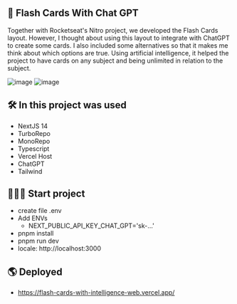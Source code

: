 ## 🚀 Flash Cards With Chat GPT

Together with Rocketseat's Nitro project, we developed the Flash Cards layout. However, I thought about using this layout to integrate with ChatGPT to create some cards. I also included some alternatives so that it makes me think about which options are true. Using artificial intelligence, it helped the project to have cards on any subject and being unlimited in relation to the subject.

![image](https://github.com/tuliooov/FlashCardsWithIntelligence/assets/28486303/c5ebdd43-e830-402e-b66c-68b9b8afb0b4)
![image](https://github.com/tuliooov/FlashCardsWithIntelligence/assets/28486303/59ea5f30-c49c-4365-ae2e-bd887771394e)



## 🛠️ In this project was used

- NextJS 14
- TurboRepo
- MonoRepo
- Typescript
- Vercel Host
- ChatGPT
- Tailwind

## 👨🏻‍💻 Start project

- create file .env
- Add ENVs
    - NEXT_PUBLIC_API_KEY_CHAT_GPT='sk-...'
- pnpm install
- pnpm run dev
- locale: http://localhost:3000

## 🌎 Deployed

- https://flash-cards-with-intelligence-web.vercel.app/



